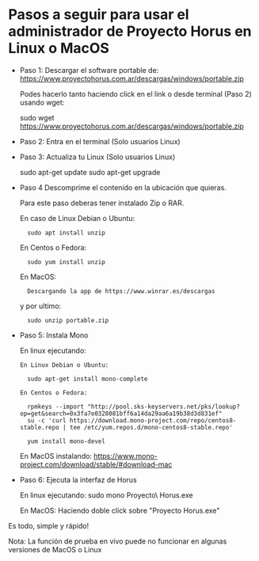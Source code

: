 # Pasos a seguir para usar el administrador de Proyecto Horus en Linux o MacOS

- Paso 1: Descargar el software portable de:
    https://www.proyectohorus.com.ar/descargas/windows/portable.zip
    
    Podes hacerlo tanto haciendo click en el link o desde terminal (Paso 2) usando wget:
    
    sudo wget https://www.proyectohorus.com.ar/descargas/windows/portable.zip

- Paso 2: Entra en el terminal (Solo usuarios Linux)

- Paso 3: Actualiza tu Linux (Solo usuarios Linux)

    sudo apt-get update
    sudo apt-get upgrade
    
- Paso 4 Descomprime el contenido en la ubicación que quieras.
    
    Para este paso deberas tener instalado Zip o RAR.
    
    En caso de Linux Debian o Ubuntu:
    
        sudo apt install unzip
    
    En Centos o Fedora:
        
        sudo yum install unzip
        
    En MacOS:
    
        Descargando la app de https://www.winrar.es/descargas
    
  y por ultimo:
    
        sudo unzip portable.zip
        
- Paso 5: Instala Mono

    En linux ejecutando:
    
      En Linux Debian o Ubuntu:
      
        sudo apt-get install mono-complete
        
      En Centos o Fedora:
      
        rpmkeys --import "http://pool.sks-keyservers.net/pks/lookup?op=get&search=0x3fa7e0328081bff6a14da29aa6a19b38d3d831ef" 
        su -c 'curl https://download.mono-project.com/repo/centos8-stable.repo | tee /etc/yum.repos.d/mono-centos8-stable.repo'
    
        yum install mono-devel

    En MacOS instalando:
      https://www.mono-project.com/download/stable/#download-mac

- Paso 6: Ejecuta la interfaz de Horus
    
    En linux ejecutando:
      sudo mono Proyecto\ Horus.exe

    En MacOS:
      Haciendo doble click sobre "Proyecto Horus.exe"

Es todo, simple y rápido!

Nota: La función de prueba en vivo puede no funcionar en algunas versiones de MacOS o Linux
